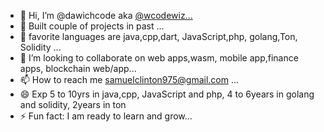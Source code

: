 - 👋 Hi, I’m @dawichcode aka <a href="https://github.com/wcodewiz">@wcodewiz...</a>
- 👀 Built couple of projects in past ...
- 🌱 favorite languages are java,cpp,dart, JavaScript,php, golang,Ton, Solidity ...
- 💞️ I’m looking to collaborate on web apps,wasm, mobile app,finance apps, blockchain web/app...
- 📫 How to reach me samuelclinton975@gmail.com ...
- 😄 Exp 5 to 10yrs in java,cpp, JavaScript and php, 4 to 6years in golang and solidity, 2years in ton
- ⚡ Fun fact: I am ready to learn and grow...

<!---
dawichcode/dawichcode is a ✨ special ✨ repository because its `README.md` (this file) appears on your GitHub profile.
You can click the Preview link to take a look at your changes.
--->
